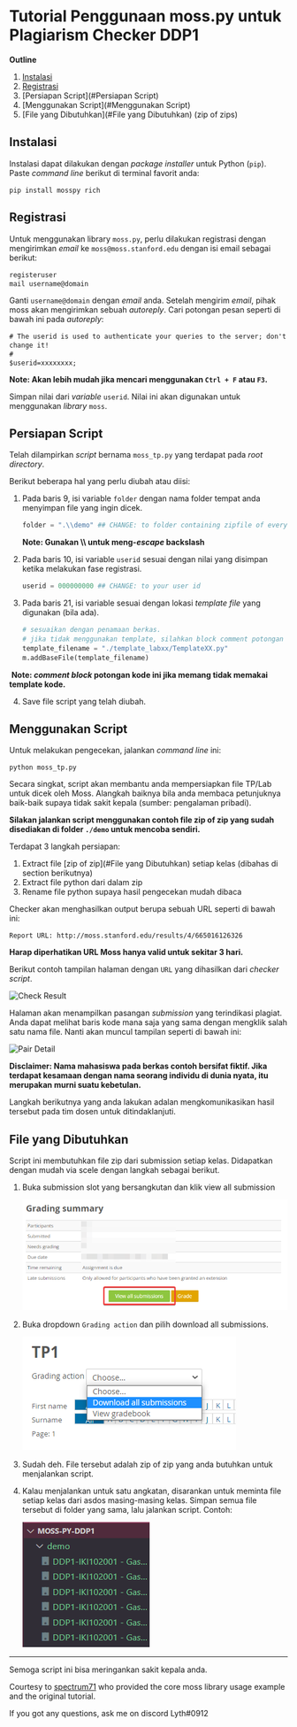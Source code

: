 # Tutorial Penggunaan moss.py untuk Plagiarism Checker DDP1

**Outline**

1. [Instalasi](#Instalasi)
2. [Registrasi](#Registrasi)
3. [Persiapan Script](#Persiapan Script)
4. [Menggunakan Script](#Menggunakan Script)
5. [File yang Dibutuhkan](#File yang Dibutuhkan) (zip of zips)

## Instalasi 
Instalasi dapat dilakukan dengan *package installer* untuk Python (``pip``). Paste *command line* berikut di terminal favorit anda:

```
pip install mosspy rich
```

## Registrasi
Untuk menggunakan library ``moss.py``, perlu dilakukan registrasi dengan mengirimkan *email* ke ``moss@moss.stanford.edu`` dengan isi email sebagai berikut: 

```
registeruser
mail username@domain
```

Ganti ``username@domain`` dengan *email* anda. Setelah mengirim *email*, pihak moss akan mengirimkan sebuah *autoreply*. Cari potongan pesan seperti di bawah ini pada *autoreply*:

```
# The userid is used to authenticate your queries to the server; don't change it!
#
$userid=xxxxxxxx; 
```
**Note: Akan lebih mudah jika mencari menggunakan ``Ctrl + F`` atau ``F3``.**

Simpan nilai dari *variable* ``userid``. Nilai ini akan digunakan untuk menggunakan *library* ``moss``. 

## Persiapan Script
Telah dilampirkan *script* bernama ``moss_tp.py`` yang terdapat pada *root directory*.

Berikut beberapa hal yang perlu diubah atau diisi: 
1. Pada baris 9, isi variable `folder` dengan nama folder tempat anda menyimpan file yang ingin dicek.

   ```python
   folder = ".\\demo" ## CHANGE: to folder containing zipfile of every class 
   ```

   **Note: Gunakan \\\ untuk meng-*escape* backslash**

2. Pada baris 10, isi variable `userid` sesuai dengan nilai yang disimpan ketika melakukan fase registrasi.

   ```python
   userid = 000000000 ## CHANGE: to your user id	
   ```

2. Pada baris 21, isi variable sesuai dengan lokasi *template file* yang digunakan (bila ada).

   ```python
   # sesuaikan dengan penamaan berkas.
   # jika tidak menggunakan template, silahkan block comment potongan kode ini
   template_filename = "./template_labxx/TemplateXX.py"
   m.addBaseFile(template_filename)
   ```

​		**Note: *comment block* potongan kode ini jika memang tidak memakai template kode.**

4. Save file script yang telah diubah.

## Menggunakan Script

Untuk melakukan pengecekan, jalankan *command line* ini:

```
python moss_tp.py
```
Secara singkat, script akan membantu anda mempersiapkan file TP/Lab untuk dicek oleh Moss. Alangkah baiknya bila anda membaca petunjuknya baik-baik supaya tidak sakit kepala (sumber: pengalaman pribadi). 

**Silakan jalankan script menggunakan contoh file zip of zip yang sudah disediakan di folder `./demo` untuk mencoba sendiri.**

Terdapat 3 langkah persiapan: 

1. Extract file [zip of zip](#File yang Dibutuhkan) setiap kelas (dibahas di section berikutnya)
2. Extract file python dari dalam zip
3. Rename file python supaya hasil pengecekan mudah dibaca

Checker akan menghasilkan output berupa sebuah URL seperti di bawah ini:

```
Report URL: http://moss.stanford.edu/results/4/665016126326
```
**Harap diperhatikan URL Moss hanya valid untuk sekitar 3 hari.**

Berikut contoh tampilan halaman dengan ``URL`` yang dihasilkan dari *checker script*.

![Check Result](docs/check-result.png)

Halaman akan menampilkan pasangan *submission* yang terindikasi plagiat. Anda dapat melihat baris kode mana saja yang sama dengan mengklik salah satu nama file. Nanti akan muncul tampilan seperti di bawah ini:

![Pair Detail](docs/result-detail.png)

**Disclaimer: Nama mahasiswa pada berkas contoh bersifat fiktif. Jika terdapat kesamaan dengan nama seorang individu di dunia nyata, itu merupakan murni suatu kebetulan.**

Langkah berikutnya yang anda lakukan adalan mengkomunikasikan hasil tersebut pada tim dosen untuk ditindaklanjuti. 

## File yang Dibutuhkan

Script ini membutuhkan file zip dari submission setiap kelas. Didapatkan dengan mudah via scele dengan langkah sebagai berikut. 

1. Buka submission slot yang bersangkutan dan klik view all submission

   ![image-20220124143123353](docs/image-20220124143123353.png)

2. Buka dropdown `Grading action` dan pilih download all submissions.

   ![image-20220124143244678](docs/image-20220124143244678.png)

3. Sudah deh. 
   File tersebut adalah zip of zip yang anda butuhkan untuk menjalankan script. 

4. Kalau menjalankan untuk satu angkatan, disarankan untuk meminta file setiap kelas dari asdos masing-masing kelas. Simpan semua file tersebut di folder yang sama, lalu jalankan script. Contoh: 

   ![image-20220124144037000](docs/image-20220124144037000.png)

---

Semoga script ini bisa meringankan sakit kepala anda. 

Courtesy to [spectrum71](https://github.com/spectrum71/Moss-For-DDP1) who provided the core moss library usage example and the original tutorial. 

If you got any questions, ask me on discord Lyth#0912


